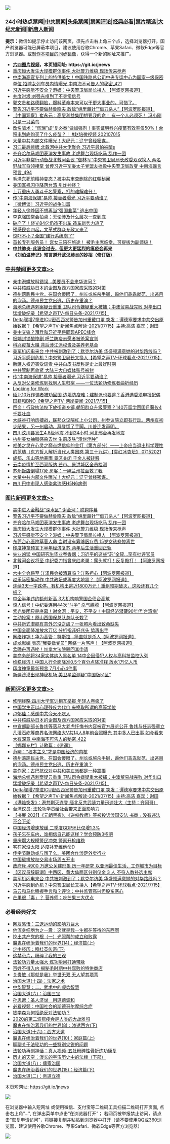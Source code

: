 ![](https://raw.githubusercontent.com/fqnews/bnews/master/64photo/fqnews-qr.jpg)

<div id="tt">
<h3>24小时热点禁闻|<a href="#%E4%B8%AD%E5%85%B1%E7%A6%81%E9%97%BB%E6%9B%B4%E5%A4%9A%E6%96%87%E7%AB%A0">中共禁闻</a>|<a href="#%E5%9B%BE%E7%89%87%E6%96%B0%E9%97%BB%E6%9B%B4%E5%A4%9A%E6%96%87%E7%AB%A0">头条禁闻</a>|<a href="#%E6%96%B0%E9%97%BB%E8%AF%84%E8%AE%BA%E6%9B%B4%E5%A4%9A%E6%96%87%E7%AB%A0">禁闻评论|<a href="#%E5%BF%85%E7%9C%8B%E7%BB%8F%E5%85%B8%E5%A5%BD%E6%96%87">经典必看|<a href="/video.md#%E7%A6%81%E7%89%87%E7%B2%BE%E9%80%89">禁片精选</a>|<a href="https://github.com/fqnews/djy/blob/master/gb/nf1351518.md#1">大纪元新闻</a>|<a href="https://github.com/fqnews/ntdtv/blob/master/gb/prog204.md#1">新唐人新闻</a></h3>
<div><b>提示：</b>微信如提示停止访问该网页，须先点击右上角三个点，选择浏览器打开。国产浏览器可能已屏蔽本项目，建议使用谷歌Chrome、苹果Safari、微软Edge等官方浏览器。或<a href="https://github.com/fqnews/bnews/blob/master/%E5%88%B6%E4%BD%9Cgit%E7%A6%81%E9%97%BB%E9%95%9C%E5%83%8F.md">制作本项目的同步镜像</a>，获得一个新的网址来推广。</div>
<ul>
<li><b><a href="http://d1.bdrive.tk/64.mp4" target="_blank">六四图片视频</a>，本页短网址: https://git.io/jnews</b></li>
<li><a href="/topimagenews/20210715/1587536.md">重庆恒大发生大规模群体事件 大批警力维稳 现场传来枪声</a></li>
<li><a href="/comments/20210715/1587421.md">中南海高官专列上的特供美女！中国铁路总公司中央专运中心为国家一级保密单位 招聘女列车员内情曝光 中南海不可告人的秘密_421</a></li>
<li><a href="/topimagenews/20210715/1587502.md">习近平感觉不安全？港媒：中央警卫局局长换人 【阿波罗网报道】</a></li>
<li><a href="/comments/20210715/1587388.md">共度时艰:刘强东嗅到了不寻常信号</a></li>
<li><a href="/bannedvideo/20210715/1587618.md">郭文贵和路德翻脸，爆料革命本来可以干更大事业的，可惜了。</a></li>
<li><a href="/topimagenews/20210715/1587586.md">警告习近平不要做赫鲁晓夫 政敌“绵里藏针”“借刀杀人”【阿波罗网报道】</a></li>
<li><a href="/comments/20210715/1587622.md">【中国观察】崔永元：高层利益集团想要我的命！ 有一个人必须死！ 冯小刚只是一只菜鸟</a></li>
<li><a href="/bannedvideo/20210715/1587743.md">改名骗术：“辉瑞”成“复必泰”做加强剂！事实证明科兴疫苗有效率仅50%！台积电到底购买了什么疫苗？｜ #赵培微视频 202107015</a></li>
<li><a href="/cbnews/20210715/1587607.md">大量中共内部文件曝光！大纪元：辽宁曾经密谋…</a></li>
<li><a href="/bannedvideo/20210715/1587664.md">习江最后摊牌 北戴河中共大佬聚会 习近平最怕被暗s</a></li>
<li><a href="/topimagenews/20210715/1587554.md">齐齐哈尔马戏团表演发生事故 老虎舞台现场吃马 乱作一团</a></li>
<li><a href="/comments/20210715/1587501.md">习近平非常行动备战北戴河会议 “御林军”中央警卫局局长政委双双换人 两名野战军将领接掌 曾传习近平军委太子党盟友挫败中央警卫局政变 中南海谣言预言_494</a></li>
<li><a href="/lifebaike/20210715/1587488.md">毛泽东死前精神变态？被中共审查删除的红朝秘闻</a></li>
<li><a href="/worldnews/usa/20210715/1587666.md">美国军机闪电降落台湾 引炸神经？</a></li>
<li><a href="/bannedvideo/20210716/1587937.md">上万重庆人勇斗千名警察，打的难解难分！</a></li>
<li><a href="/cbnews/20210715/1587870.md">传“中南海保镖”易帅 接替者曝光 习近平要动谁？</a></li>
<li><a href="/ssgc/20210715/1587472.md">〖微博谈〗习近平的战争叫嚣</a></li>
<li><a href="/baitai/20210715/1587518.md">年轻人徐峥因不想再当“强国韭菜” 逃出中国</a></li>
<li><a href="/baitai/20210715/1587810.md">李克强国常会拍桌：无论涉及什么层次一查到底</a></li>
<li><a href="/finance/20210715/1587402.md">破产了！烧光84亿仍造不出车 造车新势力凉了</a></li>
<li><a href="/ssgc/20210715/1587836.md">预感民变四起，文革式群众专政又来了</a></li>
<li><a href="/finance/20210715/1587538.md">惊吓不小？全国“建行系统崩了”</a></li>
<li><a href="/bannedvideo/20210715/1587874.md">首长专列服务员！   宫女三陪在旅途！        被毛主席临幸，可提拔为副师级！</a></li>
<li><b><a href="/comments/20200211/1275071.md" target="_blank">中共肺炎-此波会过去，但更大更猛烈的瘟疫会再来</a></b></li>
<li><b><a href="/comments/20200207/1272816.md" target="_blank">《刘伯温碑记》预言避开武汉肺炎的妙招（修订版）</a></b></li>
</ul>
</div>

<div class="catlist">
<h3><a href="/cbnews/" target="_blank">中共禁闻</a><span><a href="/cbnews/" target="_blank" rel="nofollow">更多文章>></a></span></h3>
<ul>
<li><a href="/cbnews/20210716/1588112.md" target="_blank">亲中港媒放料错误…美要员不会来华访问？</a></li>
<li><a href="/comments/20210716/1588111.md" target="_blank">中共核威胁日本的企图及西方国家应采取的对策</a></li>
<li><a href="/comments/20210716/1588092.md" target="_blank">德州落跑民主党，在国会傻眼了。州长或施杀手锏，逼他们乖乖就范，出逃目的泡汤。德州民主党出逃，历史在重演？</a></li>
<li><a href="/comments/20210716/1588087.md" target="_blank">海地总统遇刺案疑云重重 卫队司令嫌疑重大被捕；中澳贸易战完败 对华出口猛增破纪录【希望之声TV-每日头条-2021/7/15】</a></li>
<li><a href="/comments/20210716/1588086.md" target="_blank">Delta骤增7童进ICU密西西发警告加州重戴口罩  突发：谭德塞要求中共交出原始数据？【希望之声TV-新闻焦点解读-2021/07/15】主持:高洁  嘉宾：谢田</a></li>
<li><a href="/cbnews/20210716/1588043.md" target="_blank">美中交锋？拜登和习近平将同现APEC峰会</a></li>
<li><a href="/cbnews/20210716/1588042.md" target="_blank">极端封锁酿惨剧 呼兰防疫志愿者被杀案宣判</a></li>
<li><a href="/cbnews/20210716/1587998.md" target="_blank">科兴疫苗大赚 背后涉江派权贵及美养老基金</a></li>
<li><a href="/comments/20210716/1587956.md" target="_blank">美军机闪电来台  中共被刺激到了；默克尔访美 华盛顿满意她的对华路线吗？习近平感到危机？中央警卫局长又换人【希望之声TV-环球看点-2021/7/15】</a></li>
<li><a href="/cbnews/20210715/1587909.md" target="_blank">新疆人权迫害受谴责 中共白皮书反称是史上最好时期</a></li>
<li><a href="/cbnews/20210715/1587878.md" target="_blank">中共管制再收紧 大陆三大自媒体账号被封</a></li>
<li><a href="/cbnews/20210715/1587870.md" target="_blank">传“中南海保镖”易帅 接替者曝光 习近平要动谁？</a></li>
<li><a href="/cbnews/20210715/1587829.md" target="_blank">从反对父亲修炼到找到人生归宿 ——一位法轮功修炼者曲折经历</a></li>
<li><a href="/cbnews/20210715/1587427.md" target="_blank">Looking for Work</a></li>
<li><a href="/comments/20210715/1587800.md" target="_blank">缅北10万诈骗者被劝回国 边境防疫难；建制派也要逃？香港选委须申报配偶国籍和BNO【希望之声TV-两岸要闻-2021/7/15】</a></li>
<li><a href="/cbnews/20210715/1587788.md" target="_blank">巨变！行政执法权下放街道乡镇,朝阳群众升级警察？140万留学回国月薪仅4千要吐血</a></li>
<li><a href="/comments/20210715/1587772.md" target="_blank">大峡谷打响肉搏战，联邦众议院杠上小公司，州参议院立即有行动。两州有初步结果，另一州启动，拜登慌了手脚。川普连发声明。</a></li>
<li><a href="/cbnews/20210715/1587758.md" target="_blank">四川汶川县发生4.8级地震 不到24小时 河北邢台再发地震</a></li>
<li><a href="/cbnews/20210715/1587732.md" target="_blank">杭州美女抽脂感染去世 生前皮肤“溃烂浮肿”</a></li>
<li><a href="/comments/20210715/1587724.md" target="_blank">唯美之灵在心灵之巅点燃信仰的金灯（第九部分）——上帝应当退出科学理性的范畴（东方哲人解析当代人类困惑  第三十九讲）【袁红冰杏坛】 07152021</a></li>
<li><a href="/cbnews/20210715/1587719.md" target="_blank">成都、乐山等地暴雨 景区关闭 千余人被转移</a></li>
<li><a href="/cbnews/20210715/1587673.md" target="_blank">云南疫情扩至西双版纳 芒市、景洪城区全员检测</a></li>
<li><a href="/cbnews/20210715/1587632.md" target="_blank">苏州饭店倒塌17死 房客：一碗兰州拉面救了我</a></li>
<li><a href="/cbnews/20210715/1587607.md" target="_blank">大量中共内部文件曝光！大纪元：辽宁曾经密谋…</a></li>
<li><a href="/cbnews/20210715/1587555.md" target="_blank">四川巴中市现人感染禽流感H5N6病例</a></li>

</ul>
</div>
<div class="catlist">
<h3><a href="/topimagenews/" target="_blank">图片新闻</a><span><a href="/topimagenews/" target="_blank" rel="nofollow">更多文章>></a></span></h3>
<ul>
<li><a href="/topimagenews/20210716/1587997.md" target="_blank">美中进入金融战“深水区” 谢金河：脱钩序幕</a></li>
<li><a href="/topimagenews/20210715/1587586.md" target="_blank">警告习近平不要做赫鲁晓夫 政敌“绵里藏针”“借刀杀人”【阿波罗网报道】</a></li>
<li><a href="/topimagenews/20210715/1587554.md" target="_blank">齐齐哈尔马戏团表演发生事故 老虎舞台现场吃马 乱作一团</a></li>
<li><a href="/topimagenews/20210715/1587536.md" target="_blank">重庆恒大发生大规模群体事件 大批警力维稳 现场传来枪声</a></li>
<li><a href="/topimagenews/20210715/1587502.md" target="_blank">习近平感觉不安全？港媒：中央警卫局局长换人 【阿波罗网报道】</a></li>
<li><a href="/topimagenews/20210715/1587324.md" target="_blank">东莞台心医院草菅人命 当时没有筹够医疗费 15岁女孩悲惨离世</a></li>
<li><a href="/topimagenews/20210715/1587248.md" target="_blank">印度神童预言下半年经济复苏 两年后生活重回正轨</a></li>
<li><a href="/topimagenews/20210714/1587052.md" target="_blank">失业凶猛 中国研究生毕业卷香烟；习近平的这些“芯”全碎&#8230;罕有批评官员</a></li>
<li><a href="/topimagenews/20210714/1586860.md" target="_blank">北戴河会议将至 中纪委刀指曾庆红老巢：露头就打！反复敲打！【阿波罗网报道】</a></li>
<li><a href="/topimagenews/20210713/1586149.md" target="_blank">六中全会将至 江泽民会被清算吗？江系担心【阿波罗网报道】</a></li>
<li><a href="/topimagenews/20210713/1586069.md" target="_blank">赵乐际密集动作 中共政坛或再度大地震？【阿波罗网报道】</a></li>
<li><a href="/topimagenews/20210713/1586042.md" target="_blank">连续3天一字跌停，有机构出逃近1800万元！重组预期破灭，这股还有几个板？</a></li>
<li><a href="/topimagenews/20210713/1585784.md" target="_blank">中企半年违约额创新高 3大机构响警国企债台高筑</a></li>
<li><a href="/topimagenews/20210712/1585372.md" target="_blank">惊人信号！中纪委连用44次“斗争” 杀气腾腾 【阿波罗网报道】</a></li>
<li><a href="/topimagenews/20210712/1585184.md" target="_blank">紫光集团只是序幕！谢金河：平安，不平安！中国经济潜藏90年代‘台湾病’</a></li>
<li><a href="/topimagenews/20210711/1584916.md" target="_blank">主动投案！原山西国保总队总队长栽了</a></li>
<li><a href="/topimagenews/20210711/1584789.md" target="_blank">中共新式潜舰有意外沉没之虞？一张照片看出致命缺失</a></li>
<li><a href="/topimagenews/20210711/1584605.md" target="_blank">中国全面降准放水万亿 分析指非好兆头 势再出手</a></li>
<li><a href="/topimagenews/20210710/1584331.md" target="_blank">网络炸锅！华为高管：特斯拉…简直就是杀人【阿波罗网报道】</a></li>
<li><a href="/topimagenews/20210710/1584260.md" target="_blank">成龙献媚 表态“我要做党员” 网络一片骂声！【阿波罗网报道】</a></li>
<li><a href="/topimagenews/20210710/1584235.md" target="_blank">孟晚舟再遇挫！加拿大法院驳回其申请</a></li>
<li><a href="/topimagenews/20210710/1584006.md" target="_blank">美商务部将34家实体纳入黑名单 14中企因侵犯人权与高科技监控入列</a></li>
<li><a href="/topimagenews/20210710/1583935.md" target="_blank">维稳经济！中国人行全面降准0.5个百分点降准释 放水1万亿人币</a></li>
<li><a href="/topimagenews/20210709/1583469.md" target="_blank">印度神童最新预言 7月小心4件事</a></li>
<li><a href="/topimagenews/20210709/1583332.md" target="_blank">新疆沙漠出现神秘机场 美卫星监测疑“中国版51区”</a></li>

</ul>
</div>
<div class="catlist">
<h3><a href="/comments/" target="_blank">新闻评论</a><span><a href="/comments/" target="_blank" rel="nofollow">更多文章>></a></span></h3>
<ul>
<li><a href="/comments/20210716/1588117.md" target="_blank">修明经略:四川大学军训相互举报 年轻人卷疯了</a></li>
<li><a href="/comments/20210716/1588116.md" target="_blank">中国学生正以心理残疾为代价 来换取所谓的高等学位</a></li>
<li><a href="/comments/20210716/1588115.md" target="_blank">卢郁佳：感谢中共今天不吃人</a></li>
<li><a href="/comments/20210716/1588111.md" target="_blank">中共核威胁日本的企图及西方国家应采取的对策</a></li>
<li><a href="/comments/20210716/1588109.md" target="_blank">中宣部副部长鲁炜等落马大老虎忏悔书内容被官方展览公开 鲁炜与任志强章立凡潘石屹等商界名流网络大V共14人8年前合照曝光 其中多人已出事 如今看来大有深意 中南海不可告人的秘密_422</a></li>
<li><a href="/comments/20210716/1588094.md" target="_blank">【娜娜专栏】诗歌篇：《逍遥》</a></li>
<li><a href="/comments/20210716/1588093.md" target="_blank">范畴：“权本主义”才是中国经济的内核</a></li>
<li><a href="/comments/20210716/1588092.md" target="_blank">德州落跑民主党，在国会傻眼了。州长或施杀手锏，逼他们乖乖就范，出逃目的泡汤。德州民主党出逃，历史在重演？</a></li>
<li><a href="/comments/20210716/1588088.md" target="_blank">美作家：古巴抗议对中共和美左派都是一种震摄</a></li>
<li><a href="/comments/20210716/1588087.md" target="_blank">海地总统遇刺案疑云重重 卫队司令嫌疑重大被捕；中澳贸易战完败 对华出口猛增破纪录【希望之声TV-每日头条-2021/7/15】</a></li>
<li><a href="/comments/20210716/1588086.md" target="_blank">Delta骤增7童进ICU密西西发警告加州重戴口罩  突发：谭德塞要求中共交出原始数据？【希望之声TV-新闻焦点解读-2021/07/15】主持:高洁  嘉宾：谢田</a></li>
<li><a href="/comments/20210716/1588067.md" target="_blank">《港灿突发》：港共剿灭连登 缅北反共武装力量迅速壮大（主持：齐阿哥）</a></li>
<li><a href="/comments/20210716/1588056.md" target="_blank">台湾议员: 法轮功学员给社会带来正面影响力</a></li>
<li><a href="/comments/20210716/1588054.md" target="_blank">【书展 2021】《元朗黑夜》、《逆权教师》等被投诉涉国安法 书商﹕没有违法 不会下架</a></li>
<li><a href="/comments/20210716/1588031.md" target="_blank">中国经济增速放缓 二季度GDP环比仅增1.3%</a></li>
<li><a href="/comments/20210716/1588018.md" target="_blank">孩子忘在车内，谁相信自己能这样？学会预防3招吧</a></li>
<li><a href="/comments/20210716/1587996.md" target="_blank">重庆爆大规模警民冲突 警察开枪维稳</a></li>
<li><a href="/comments/20210716/1587987.md" target="_blank">宅在家没太阳 适度补充维他命D</a></li>
<li><a href="/comments/20210716/1587984.md" target="_blank">传字节跳动或与饿了么、美团合作涉足外卖行业</a></li>
<li><a href="/comments/20210716/1587977.md" target="_blank">中国碳排放权交易市场周五开市</a></li>
<li><a href="/comments/20210716/1587967.md" target="_blank">政府斥 4900 万邀公关建形象 历一年研究 以亚洲最佳生活、工作城市为目标</a></li>
<li><a href="/comments/20210716/1587966.md" target="_blank">【区议员辞职潮】中西区、黄大仙两区分别仅余 3 人 不符人数补选主席</a></li>
<li><a href="/comments/20210716/1587956.md" target="_blank">美军机闪电来台  中共被刺激到了；默克尔访美 华盛顿满意她的对华路线吗？习近平感到危机？中央警卫局长又换人【希望之声TV-环球看点-2021/7/15】</a></li>
<li><a href="/comments/20210716/1587955.md" target="_blank">马云和马化腾握手言和？评论：中共监管高兴但股东寒心</a></li>
<li><a href="/comments/20210716/1587942.md" target="_blank">芒果很「毒」？ 营养师：吃芒果三大优点</a></li>

</ul>
</div>

<div class="catlist">
<h3>必看经典好文</h3>
<ul>
<li><a href="/cbnews/20200126/1265515.md" target="_blank">网友感悟：三退运动的影响力巨大</a></li>
<li><a href="/topimagenews/20210219/1489990.md" target="_blank">他浑身细胞为之一震：这就是我一生都在等待的东西啊</a></li>
<li><a href="/comments/20200629/1352460.md" target="_blank">挖出共产党的根（一）光照帮的成立和败露</a></li>
<li><a href="/topimagenews/20180605/953415.md" target="_blank">魔鬼在统治着我们的世界(14)：经济篇(上)</a></li>
<li><a href="/tculture/xiulian/20151108/468739.md" target="_blank">定中经历：穆桂英传奇(下)</a></li>
<li><a href="/yule/20210123/1473216.md" target="_blank">这禁忌片，粉碎了我的三观</a></li>
<li><a href="/cbnews/20200816/1381005.md" target="_blank">法轮功力量太强大 炼功瞬间打通带脉</a></li>
<li><a href="/lifebaike/20200711/1358994.md" target="_blank">百姓不得入内 揭秘毛时期中共腐败的特供商店</a></li>
<li><a href="/topimagenews/20170331/738673.md" target="_blank">关贵敏《那就是我》举世无双 无人望其项背</a></li>
<li><a href="/cbnews/20180320/916962.md" target="_blank">治国大道(十四)：法家之术</a></li>
<li><a href="/comments/20200605/783249.md" target="_blank">中华智慧：二、武术中的顺势智慧</a></li>
<li><a href="/cbnews/20180312/913459.md" target="_blank">治国大道(六)：治国三宝</a></li>
<li><a href="/comments/20210216/1488350.md" target="_blank">孙思邈：圣人济世　用道德调和</a></li>
<li><a href="/comments/20200806/1375443.md" target="_blank">必看视频：中国社会的斯德哥尔摩综合症</a></li>
<li><a href="/comments/20210123/1473430.md" target="_blank">钱学森为何拒绝反对法轮功？</a></li>
<li><a href="/comments/20200712/1359432.md" target="_blank">2020的第二波瘟疫会是人类的大劫难吗</a></li>
<li><a href="/topimagenews/20180527/948714.md" target="_blank">魔鬼在统治着我们的世界(8)：渗透西方(下)</a></li>
<li><a href="/comments/20201110/1428663.md" target="_blank">治国大道(十六)：西方大道</a></li>
<li><a href="/topimagenews/20180529/950153.md" target="_blank">魔鬼在统治着我们的世界(10)：家庭篇(上)</a></li>
<li><a href="/comments/20190417/1114875.md" target="_blank">聊聊关于法轮功的一些特别尖锐的问题</a></li>
<li><a href="/comments/20190516/1128964.md" target="_blank">法轮功再创神话：真人视频-五处粉碎性骨折炼功康复</a></li>
<li><a href="/tculture/20121025/73066.md" target="_blank">历史的天空：漫长的宇宙历史中的法缘（下部）</a></li>
<li><a href="/cbnews/20190424/914482.md" target="_blank">治国大道(八)：儒家治国</a></li>
<li><a href="/topimagenews/20180610/955499.md" target="_blank">魔鬼在统治着我们的世界(15)：经济篇(下)</a></li>
<li><a href="/cbnews/20180308/911611.md" target="_blank">治国大道(二)：帝道立德</a></li>

</ul>
</div>

本页短网址: https://git.io/jnews

![](https://raw.githubusercontent.com/fqnews/bnews/master/64photo/fqnews-qr.jpg)

在浏览器中输入短网址 或使用微信、支付宝等二维码工具扫描二维码打开页面, 点击右上角"...", 在弹出菜单中点击“在浏览器打开”； 若网页被举报禁止访问，请点击“恢复申请访问”，将链接复制并粘贴到浏览器中打开（请不要使用QQ或360浏览器，建议使用谷歌Chrome、苹果Safari、微软Edge等官方浏览器）

![](https://raw.githubusercontent.com/fqnews/bnews/master/64photo/wx.jpg)